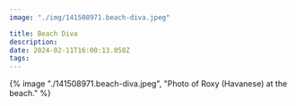 ```yaml
---
image: "./img/141508971.beach-diva.jpeg"

title: Beach Diva
description: 
date: 2024-02-11T16:00:13.058Z
tags: 
---
```

{% image "./141508971.beach-diva.jpeg", "Photo of Roxy (Havanese) at the beach." %}